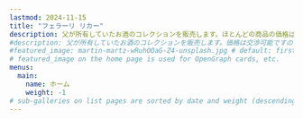 ```yaml
---
lastmod: 2024-11-15
title: "フェラーリ リカー"
description: 父が所有していたお酒のコレクションを販売します。ほとんどの商品の価格はまだ交渉可能です。ご興味がございましたら、お電話/店頭/メールでお問い合わせください。お取引は店頭での直接購入に限らせていただきます、ネット販売はしておりませんのでよろしくお願いいたします。
#description: 父が所有していたお酒のコレクションを販売します。価格は交渉可能ですので、ご興味のある方は店頭でのみご購入いただけます。インターネットでは販売しておりません。
#featured_image: martin-martz-wRuhOOaG-Z4-unsplash.jpg # default: first image in this directory
# featured_image on the home page is used for OpenGraph cards, etc.
menus:
  main:
    name: ホーム
    weight: -1
# sub-galleries on list pages are sorted by date and weight (descending)
---
```


